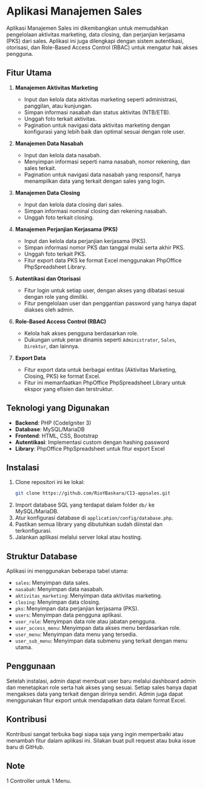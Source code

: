 # Aplikasi Manajemen Sales

Aplikasi Manajemen Sales ini dikembangkan untuk memudahkan pengelolaan aktivitas marketing, data closing, dan perjanjian kerjasama (PKS) dari sales. Aplikasi ini juga dilengkapi dengan sistem autentikasi, otorisasi, dan Role-Based Access Control (RBAC) untuk mengatur hak akses pengguna.

## Fitur Utama

1. **Manajemen Aktivitas Marketing**

   - Input dan kelola data aktivitas marketing seperti administrasi, panggilan, atau kunjungan.
   - Simpan informasi nasabah dan status aktivitas (NTB/ETB).
   - Unggah foto terkait aktivitas.
   - Pagination untuk navigasi data aktivitas marketing dengan konfigurasi yang lebih baik dan optimal sesuai dengan role user.

2. **Manajemen Data Nasabah**

   - Input dan kelola data nasabah.
   - Menyimpan informasi seperti nama nasabah, nomor rekening, dan sales terkait.
   - Pagination untuk navigasi data nasabah yang responsif, hanya menampilkan data yang terkait dengan sales yang login.

3. **Manajemen Data Closing**

   - Input dan kelola data closing dari sales.
   - Simpan informasi nominal closing dan rekening nasabah.
   - Unggah foto terkait closing.

4. **Manajemen Perjanjian Kerjasama (PKS)**

   - Input dan kelola data perjanjian kerjasama (PKS).
   - Simpan informasi nomor PKS dan tanggal mulai serta akhir PKS.
   - Unggah foto terkait PKS.
   - Fitur export data PKS ke format Excel menggunakan PhpOffice PhpSpreadsheet Library.

5. **Autentikasi dan Otorisasi**

   - Fitur login untuk setiap user, dengan akses yang dibatasi sesuai dengan role yang dimiliki.
   - Fitur pengelolaan user dan penggantian password yang hanya dapat diakses oleh admin.

6. **Role-Based Access Control (RBAC)**

   - Kelola hak akses pengguna berdasarkan role.
   - Dukungan untuk peran dinamis seperti `Administrator`, `Sales`, `Direktur`, dan lainnya.

7. **Export Data**

   - Fitur export data untuk berbagai entitas (Aktivitas Marketing, Closing, PKS) ke format Excel.
   - Fitur ini memanfaatkan PhpOffice PhpSpreadsheet Library untuk ekspor yang efisien dan terstruktur.

## Teknologi yang Digunakan

- **Backend**: PHP (CodeIgniter 3)
- **Database**: MySQL/MariaDB
- **Frontend**: HTML, CSS, Bootstrap
- **Autentikasi**: Implementasi custom dengan hashing password
- **Library**: PhpOffice PhpSpreadsheet untuk fitur export Excel

## Instalasi

1. Clone repositori ini ke lokal:
   ```bash
   git clone https://github.com/RioYBaskara/CI3-appsales.git
   ```
2. Import database SQL yang terdapat dalam folder `db/` ke MySQL/MariaDB.
3. Atur konfigurasi database di `application/config/database.php`.
4. Pastikan semua library yang dibutuhkan sudah diinstal dan terkonfigurasi.
5. Jalankan aplikasi melalui server lokal atau hosting.

## Struktur Database

Aplikasi ini menggunakan beberapa tabel utama:

- `sales`: Menyimpan data sales.
- `nasabah`: Menyimpan data nasabah.
- `aktivitas_marketing`: Menyimpan data aktivitas marketing.
- `closing`: Menyimpan data closing.
- `pks`: Menyimpan data perjanjian kerjasama (PKS).
- `users`: Menyimpan data pengguna aplikasi.
- `user_role`: Menyimpan data role atau jabatan pengguna.
- `user_access_menu`: Menyimpan data akses menu berdasarkan role.
- `user_menu`: Menyimpan data menu yang tersedia.
- `user_sub_menu`: Menyimpan data submenu yang terkait dengan menu utama.

## Penggunaan

Setelah instalasi, admin dapat membuat user baru melalui dashboard admin dan menetapkan role serta hak akses yang sesuai. Setiap sales hanya dapat mengakses data yang terkait dengan dirinya sendiri. Admin juga dapat menggunakan fitur export untuk mendapatkan data dalam format Excel.

## Kontribusi

Kontribusi sangat terbuka bagi siapa saja yang ingin memperbaiki atau menambah fitur dalam aplikasi ini. Silakan buat pull request atau buka issue baru di GitHub.

## Note

1 Controller untuk 1 Menu.
